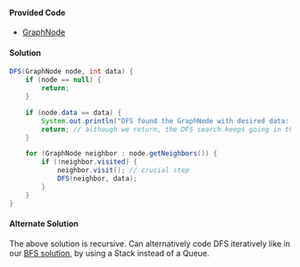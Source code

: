 #### Provided Code

- [GraphNode](https://github.com/RodneyShag/Interview_solutions/blob/master/Solutions/Implement%20a%20GraphNode.md)

#### Solution

```java
DFS(GraphNode node, int data) {
    if (node == null) {
        return;
    }

    if (node.data == data) {
        System.out.println("DFS found the GraphNode with desired data: " + node.data);
        return; // although we return, the DFS search keeps going in this implementation
    }

    for (GraphNode neighbor : node.getNeighbors()) {
        if (!neighbor.visited) {
            neighbor.visit(); // crucial step
            DFS(neighbor, data);
        }
    }
}
```

#### Alternate Solution

The above solution is recursive. Can alternatively code DFS iteratively like in our [BFS solution](https://github.com/RodneyShag/Interview_solutions/blob/master/Solutions/Breadth-First%20Search.md), by using a Stack instead of a Queue.
